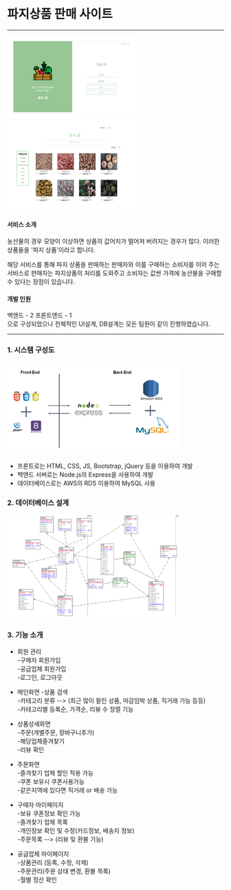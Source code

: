 파지상품 판매 사이트
======================
---
<img src="readme_Img/파지상품로그인화면.PNG" width="300px" alt="login"></img>  <img src="readme_Img/파지상품메인화면.PNG" width="300px" alt="login"></img><br/>
#### 서비스 소개
 농산물의 경우 모양이 이상하면 상품의 값어치가 떨어져 버려지는 경우가 많다. 
 이러한 상품들을 '파지 상품'이라고 합니다. 
 
해당 서비스를 통해 파지 상품을 판매하는 판매자와 이를 구매하는 소비자를 이어 주는 서비스로 판매자는 파지상품의 처리를 도와주고 소비자는 값싼 가격에 농산물을 구매할 수 있다는 장점이 있습니다.

#### 개발 인원
백엔드 - 2
프론트엔드 - 1
<br>
으로 구성되었으나 전체적인 UI설계, DB설계는 모든 팀원이 같이 진행하였습니다.

---------

### 1. 시스템 구성도

<img src="readme_Img/시스템구성도.PNG" width="400px" alt="login"></img><br/>

* 프론트로는 HTML, CSS, JS, Bootstrap, jQuery 등을 이용하여 개발
* 백엔드 서버로는 Node.js의 Express을 사용하여 개발
* 데이터베이스로는 AWS의 RDS 이용하여 MySQL 사용

### 2. 데이터베이스 설계

<img src="readme_Img/ERD.PNG" width="400px" alt="login"></img><br/>

### 3. 기능 소개
* 회원 관리    
-구매자 회원가입   
-공급업체 회원가입   
-로그인, 로그아웃

* 메인화면
-상품 검색   
-카테고리 분류 --> (최근 많이 팔린 상품, 마감임박 상품, 직거래 가능 등등)   
-카테고리별 등록순, 가격순, 리뷰 수 정렬 기능

* 상품상세화면      
-주문(개별주문, 장바구니추가)   
-해당업체즐겨찾기   
-리뷰 확인   

* 주문화면   
-즐겨찾기 업체 할인 적용 가능   
-쿠폰 보유시 쿠폰사용가능   
-같은지역에 있다면 직거래 or 배송 가능

* 구매자 마이페이지   
-보유 쿠폰정보 확인 가능   
-즐겨찾기 업체 목록   
-개인정보 확인 및 수정(카드정보, 배송지 정보)   
-주문목록 --> (리뷰 및 환불 기능)

* 공급업체 마이페이지   
-상품관리 (등록, 수정, 삭제)   
-주문관리(주문 상태 변경, 환불 목록)   
-월별 정산 확인

